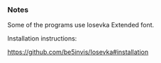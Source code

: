 ### Notes
Some of the programs use Iosevka Extended font.

Installation instructions:

https://github.com/be5invis/Iosevka#installation
